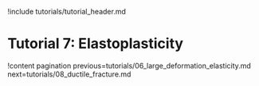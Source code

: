 !include tutorials/tutorial_header.md

# Tutorial 7: Elastoplasticity

!content pagination previous=tutorials/06_large_deformation_elasticity.md
                    next=tutorials/08_ductile_fracture.md
